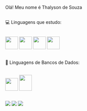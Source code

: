  Olá! Meu nome é Thalyson de Souza

##

💻 Linguagens que estudo:

<div style="display: inline_block"><br>
  <img src="https://cdn.jsdelivr.net/gh/devicons/devicon/icons/python/python-original.svg" height="40" width="40"/>   
  <img src="https://cdn.jsdelivr.net/gh/devicons/devicon/icons/javascript/javascript-original.svg" height="40" width="40"/>   
  <img src="https://cdn.jsdelivr.net/gh/devicons/devicon/icons/html5/html5-original.svg" height="40" width="40"/> 
  <img src="https://cdn.jsdelivr.net/gh/devicons/devicon/icons/jupyter/jupyter-original-wordmark.svg" height="40" width="40"/> </div>
 
##

💾 Linguagens de Bancos de Dados:

<div style="display: inline_block"><br>
  <img src="https://cdn.jsdelivr.net/gh/devicons/devicon/icons/postgresql/postgresql-original.svg" height="40" width="40"/> <img src="https://cdn.jsdelivr.net/gh/devicons/devicon/icons/mysql/mysql-original.svg" height="50" width="40"/> </div>

##

 <a href="https://www.linkedin.com/in/thalyson-souza" target="_blank"><img src="https://img.shields.io/badge/-LinkedIn-%230077B5?style=for-the-badge&logo=linkedin&logoColor=white" target="_blank"></a>   <a href = "mailto:thalys.leite.vr@gmail.com"><img src="https://img.shields.io/badge/-Gmail-%23333?style=for-the-badge&logo=gmail&logoColor=white" target="_blank"></a>
  <a href = "mailto:thalyson.souza@hotmail.com"><img src="https://img.shields.io/badge/Microsoft_Outlook-0078D4?style=for-the-badge&logo=microsoft-outlook&logoColor=white" target="_blank"></a>
